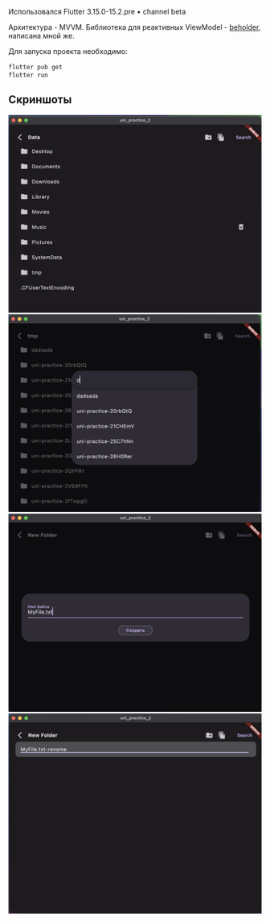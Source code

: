 Использовался Flutter 3.15.0-15.2.pre • channel beta

Архитектура - MVVM.
Библиотека для реактивных ViewModel - [beholder](https://github.com/AlexanderFarkas/beholder), написана мной же.


Для запуска проекта необходимо:
```shell
flutter pub get
flutter run
```


## Скриншоты
![Скриншот 1](images/initial_hover.png)
![Скриншот 2](images/search.png)
![Скриншот 3](images/create.png)
![Скриншот 4](images/rename_on_enter.png)